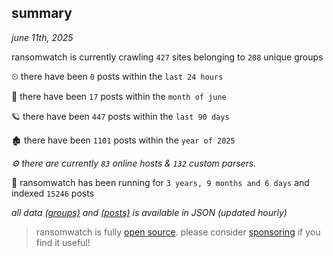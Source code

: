 
## summary
_june 11th, 2025_

ransomwatch is currently crawling `427` sites belonging to `208` unique groups

⏲ there have been `0` posts within the `last 24 hours`

🦈 there have been `17` posts within the `month of june`

🪐 there have been `447` posts within the `last 90 days`

🏚 there have been `1101` posts within the `year of 2025`

_⚙️ there are currently `83` online hosts & `132` custom parsers._

🦕 ransomwatch has been running for `3 years, 9 months and 6 days` and indexed `15246` posts

_all data  [(groups)](http://ransomwhat.telemetry.ltd/groups) and [(posts)](http://ransomwhat.telemetry.ltd/posts) is available in JSON (updated hourly)_

> ransomwatch is fully [open source](https://github.com/joshhighet/ransomwatch#ransomwatch--). please consider [sponsoring](https://github.com/sponsors/joshhighet) if you find it useful!
